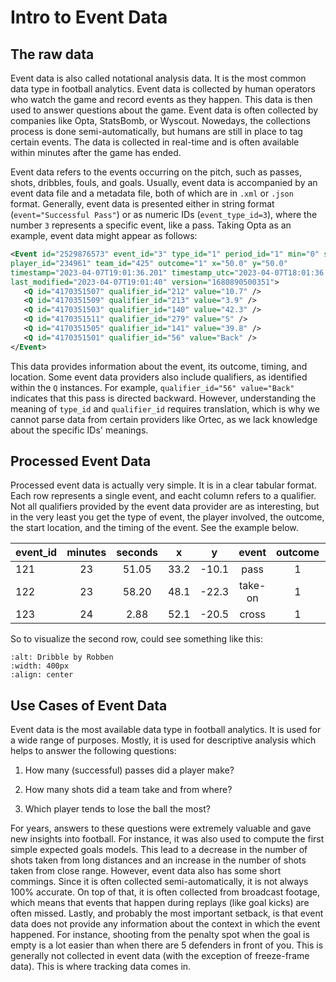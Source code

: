 # Intro to Event Data

## The raw data

Event data is also called notational analysis data. It is the most common data type in football analytics. Event data is collected by human operators who watch the game and record events as they happen. This data is then used to answer questions about the game. Event data is often collected by companies like Opta, StatsBomb, or Wyscout. Nowedays, the collections process is done semi-automatically, but humans are still in place to tag certain events. The data is collected in real-time and is often available within minutes after the game has ended.

Event data refers to the events occurring on the pitch, such as passes, shots, dribbles, fouls, and goals. Usually, event data is accompanied by an event data file and a metadata file, both of which are in `.xml` or `.json` format. Generally, event data is presented either in string format (`event="Successful Pass"`) or as numeric IDs (`event_type_id=3`), where the number `3` represents a specific event, like a pass. Taking Opta as an example, event data might appear as follows:

```xml
<Event id="2529876573" event_id="3" type_id="1" period_id="1" min="0" sec="0" 
player_id="234961" team_id="425" outcome="1" x="50.0" y="50.0"
timestamp="2023-04-07T19:01:36.201" timestamp_utc="2023-04-07T18:01:36.201"
last_modified="2023-04-07T19:01:40" version="1680890500351">
   <Q id="4170351507" qualifier_id="212" value="10.7" />
   <Q id="4170351509" qualifier_id="213" value="3.9" />
   <Q id="4170351503" qualifier_id="140" value="42.3" />
   <Q id="4170351511" qualifier_id="279" value="S" />
   <Q id="4170351505" qualifier_id="141" value="39.8" />
   <Q id="4170351501" qualifier_id="56" value="Back" />
</Event>
```

This data provides information about the event, its outcome, timing, and location. Some event data providers also include qualifiers, as identified within the `Q` instances. For example, `qualifier_id="56" value="Back"` indicates that this pass is directed backward. However, understanding the meaning of `type_id` and `qualifier_id` requires translation, which is why we cannot parse data from certain providers like Ortec, as we lack knowledge about the specific IDs' meanings.

## Processed Event Data

Processed event data is actually very simple. It is in a clear tabular format. Each row represents a single event, and eacht column refers to a qualifier. Not all qualifiers provided by the event data provider are as interesting, but in the very least you get the type of event, the player involved, the outcome, the start location, and the timing of the event. See the example below.

| event_id | minutes | seconds | x    | y     | event   | outcome | player   |
|----------|:-------:|:-------:|:----:|:-----:|:-------:|:-------:|:--------:|
| 121      | 23      | 51.05   | 33.2 | -10.1 | pass    | 1       | Sneijder |
| 122      | 23      | 58.20   | 48.1 | -22.3 | take-on | 1       | Robben   |
| 123      | 24      | 2.88    | 52.1 | -20.5 | cross   | 1       | Robben   |

So to visualize the second row, could see something like this:

```{image} ../static/event_data_dribble_robben.png
:alt: Dribble by Robben
:width: 400px
:align: center
```

## Use Cases of Event Data

Event data is the most available data type in football analytics. It is used for a wide range of purposes. Mostly, it is used for descriptive analysis which helps to answer the following questions:

1. How many (successful) passes did a player make?

2. How many shots did a team take and from where?

3. Which player tends to lose the ball the most?

For years, answers to these questions were extremely valuable and gave new insights into football. For instance, it was also used to compute the first simple expected goals models. This lead to a decrease in the number of shots taken from long distances and an increase in the number of shots taken from close range. However, event data also has some short commings. Since it is often collected semi-automatically, it is not always 100% accurate. On top of that, it is often collected from broadcast footage, which means that events that happen during replays (like goal kicks) are often missed. Lastly, and probably the most important setback, is that event data does not provide any information about the context in which the event happened. For instance, shooting from the penalty spot when the goal is empty is a lot easier than when there are 5 defenders in front of you. This is generally not collected in event data (with the exception of freeze-frame data). This is where tracking data comes in.

